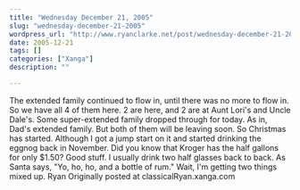 ```yaml
---
title: "Wednesday December 21, 2005"
slug: "wednesday-december-21-2005"
wordpress_url: "http://www.ryanclarke.net/post/wednesday-december-21-2005/"
date: 2005-12-21
tags: []
categories: ["Xanga"]
description: ""

---
```


The extended family continued to flow in, until there was no more to flow in. So we have all 4 of them here. 2 are here, and 2 are at Aunt Lori's and Uncle Dale's. Some super-extended family dropped through for today. As in, Dad's extended family. But both of them will be leaving soon.
 So Christmas has started. Although I got a jump start on it and started drinking the eggnog back in November. Did you know that Kroger has the half gallons for only \$1.50? Good stuff. I usually drink two half glasses back to back.
 As Santa says, "Yo, ho, ho, and a bottle of rum." Wait, I'm getting two things mixed up.
 Ryan
Originally posted at classicalRyan.xanga.com
